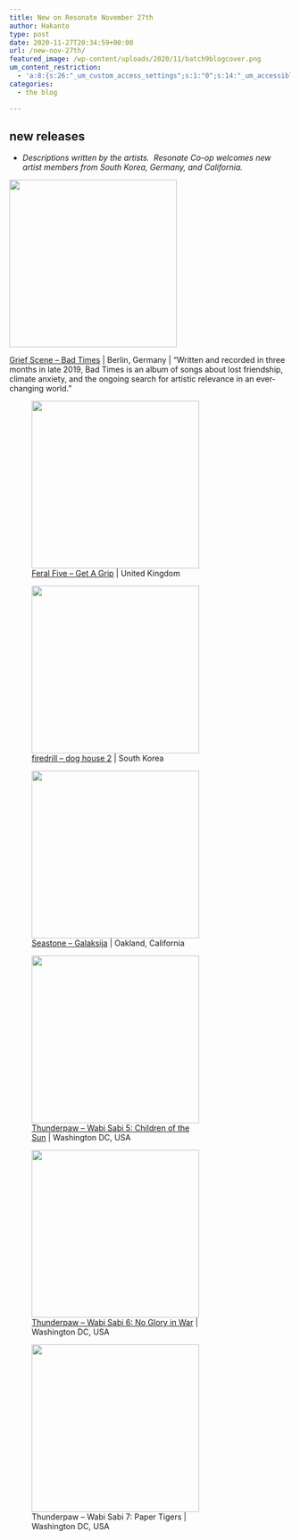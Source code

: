```yaml
---
title: New on Resonate November 27th
author: Hakanto
type: post
date: 2020-11-27T20:34:59+00:00
url: /new-nov-27th/
featured_image: /wp-content/uploads/2020/11/batch9blogcover.png
um_content_restriction:
  - 'a:8:{s:26:"_um_custom_access_settings";s:1:"0";s:14:"_um_accessible";s:1:"0";s:19:"_um_noaccess_action";s:1:"0";s:30:"_um_restrict_by_custom_message";s:1:"0";s:27:"_um_restrict_custom_message";s:0:"";s:19:"_um_access_redirect";s:1:"0";s:23:"_um_access_redirect_url";s:0:"";s:28:"_um_access_hide_from_queries";s:1:"0";}'
categories:
  - the blog

---
```

## new releases

  * _Descriptions written by the artists.  Resonate Co-op welcomes new artist members from South Korea, Germany, and California._<figure id="attachment_7170" aria-describedby="caption-attachment-7170" style="width: 300px" class="wp-caption alignleft">

[<img loading="lazy" decoding="async" class="size-medium wp-image-7170" src="https://resonate.is/wp-content/uploads/2020/11/BadTimes-300x300.jpg" alt="" width="300" height="300" srcset="http://resonate.localhost/wp-content/uploads/2020/11/BadTimes-300x300.jpg 300w, http://resonate.localhost/wp-content/uploads/2020/11/BadTimes-1024x1024.jpg 1024w, http://resonate.localhost/wp-content/uploads/2020/11/BadTimes-200x200.jpg 200w, http://resonate.localhost/wp-content/uploads/2020/11/BadTimes-768x768.jpg 768w, http://resonate.localhost/wp-content/uploads/2020/11/BadTimes-1536x1536.jpg 1536w, http://resonate.localhost/wp-content/uploads/2020/11/BadTimes-2048x2048.jpg 2048w" sizes="(max-width: 300px) 100vw, 300px" />][1]<figcaption id="caption-attachment-7170" class="wp-caption-text">[Grief Scene &#8211; Bad Times][1] | Berlin, Germany | &#8220;Written and recorded in three months in late 2019, Bad Times is an album of songs about lost friendship, climate anxiety, and the ongoing search for artistic relevance in an ever-changing world.&#8221;</figcaption></figure> <figure id="attachment_7168" aria-describedby="caption-attachment-7168" style="width: 300px" class="wp-caption alignleft">[<img loading="lazy" decoding="async" class="size-medium wp-image-7168" src="https://resonate.is/wp-content/uploads/2020/11/FERALFIVEGetaGrip_by_JAKe_Detonator-300x300.jpg" alt="" width="300" height="300" srcset="http://resonate.localhost/wp-content/uploads/2020/11/FERALFIVEGetaGrip_by_JAKe_Detonator-300x300.jpg 300w, http://resonate.localhost/wp-content/uploads/2020/11/FERALFIVEGetaGrip_by_JAKe_Detonator-1024x1024.jpg 1024w, http://resonate.localhost/wp-content/uploads/2020/11/FERALFIVEGetaGrip_by_JAKe_Detonator-200x200.jpg 200w, http://resonate.localhost/wp-content/uploads/2020/11/FERALFIVEGetaGrip_by_JAKe_Detonator-768x768.jpg 768w, http://resonate.localhost/wp-content/uploads/2020/11/FERALFIVEGetaGrip_by_JAKe_Detonator-1536x1536.jpg 1536w, http://resonate.localhost/wp-content/uploads/2020/11/FERALFIVEGetaGrip_by_JAKe_Detonator-2048x2048.jpg 2048w" sizes="(max-width: 300px) 100vw, 300px" />][2]<figcaption id="caption-attachment-7168" class="wp-caption-text">[Feral Five &#8211; Get A Grip][2] | United Kingdom</figcaption></figure> <figure id="attachment_7169" aria-describedby="caption-attachment-7169" style="width: 300px" class="wp-caption alignleft">[<img loading="lazy" decoding="async" class="size-medium wp-image-7169" src="https://resonate.is/wp-content/uploads/2020/11/doghouse_2-300x300.jpg" alt="" width="300" height="300" srcset="http://resonate.localhost/wp-content/uploads/2020/11/doghouse_2-300x300.jpg 300w, http://resonate.localhost/wp-content/uploads/2020/11/doghouse_2-1024x1024.jpg 1024w, http://resonate.localhost/wp-content/uploads/2020/11/doghouse_2-200x200.jpg 200w, http://resonate.localhost/wp-content/uploads/2020/11/doghouse_2-768x768.jpg 768w, http://resonate.localhost/wp-content/uploads/2020/11/doghouse_2.jpg 1200w" sizes="(max-width: 300px) 100vw, 300px" />][3]<figcaption id="caption-attachment-7169" class="wp-caption-text">[firedrill &#8211; dog house 2][3] | South Korea</figcaption></figure> <figure id="attachment_7166" aria-describedby="caption-attachment-7166" style="width: 300px" class="wp-caption alignleft">[<img loading="lazy" decoding="async" class="size-medium wp-image-7166" src="https://resonate.is/wp-content/uploads/2020/11/Seastone-Galaksija-300x300.png" alt="" width="300" height="300" srcset="http://resonate.localhost/wp-content/uploads/2020/11/Seastone-Galaksija-300x300.png 300w, http://resonate.localhost/wp-content/uploads/2020/11/Seastone-Galaksija-1024x1024.png 1024w, http://resonate.localhost/wp-content/uploads/2020/11/Seastone-Galaksija-200x200.png 200w, http://resonate.localhost/wp-content/uploads/2020/11/Seastone-Galaksija-768x768.png 768w, http://resonate.localhost/wp-content/uploads/2020/11/Seastone-Galaksija-1536x1536.png 1536w, http://resonate.localhost/wp-content/uploads/2020/11/Seastone-Galaksija-2048x2048.png 2048w" sizes="(max-width: 300px) 100vw, 300px" />][4]<figcaption id="caption-attachment-7166" class="wp-caption-text">[Seastone &#8211; Galaksija][4] | Oakland, California</figcaption></figure> <figure id="attachment_7165" aria-describedby="caption-attachment-7165" style="width: 300px" class="wp-caption alignleft">[<img loading="lazy" decoding="async" class="size-medium wp-image-7165" src="https://resonate.is/wp-content/uploads/2020/11/Thunderpaw-Children-of-the-Sun-Ep-4000-300x300.jpg" alt="" width="300" height="300" srcset="http://resonate.localhost/wp-content/uploads/2020/11/Thunderpaw-Children-of-the-Sun-Ep-4000-300x300.jpg 300w, http://resonate.localhost/wp-content/uploads/2020/11/Thunderpaw-Children-of-the-Sun-Ep-4000-1024x1024.jpg 1024w, http://resonate.localhost/wp-content/uploads/2020/11/Thunderpaw-Children-of-the-Sun-Ep-4000-200x200.jpg 200w, http://resonate.localhost/wp-content/uploads/2020/11/Thunderpaw-Children-of-the-Sun-Ep-4000-768x768.jpg 768w, http://resonate.localhost/wp-content/uploads/2020/11/Thunderpaw-Children-of-the-Sun-Ep-4000-1536x1536.jpg 1536w, http://resonate.localhost/wp-content/uploads/2020/11/Thunderpaw-Children-of-the-Sun-Ep-4000-2048x2048.jpg 2048w" sizes="(max-width: 300px) 100vw, 300px" />][5]<figcaption id="caption-attachment-7165" class="wp-caption-text">[Thunderpaw &#8211; Wabi Sabi 5: Children of the Sun][5] | Washington DC, USA</figcaption></figure> <figure id="attachment_7164" aria-describedby="caption-attachment-7164" style="width: 300px" class="wp-caption alignleft">[<img loading="lazy" decoding="async" class="size-medium wp-image-7164" src="https://resonate.is/wp-content/uploads/2020/11/Thunderpaw-No-Glory-in-War-4000x4000-1-300x300.jpg" alt="" width="300" height="300" srcset="http://resonate.localhost/wp-content/uploads/2020/11/Thunderpaw-No-Glory-in-War-4000x4000-1-300x300.jpg 300w, http://resonate.localhost/wp-content/uploads/2020/11/Thunderpaw-No-Glory-in-War-4000x4000-1-1024x1024.jpg 1024w, http://resonate.localhost/wp-content/uploads/2020/11/Thunderpaw-No-Glory-in-War-4000x4000-1-200x200.jpg 200w, http://resonate.localhost/wp-content/uploads/2020/11/Thunderpaw-No-Glory-in-War-4000x4000-1-768x768.jpg 768w, http://resonate.localhost/wp-content/uploads/2020/11/Thunderpaw-No-Glory-in-War-4000x4000-1-1536x1536.jpg 1536w, http://resonate.localhost/wp-content/uploads/2020/11/Thunderpaw-No-Glory-in-War-4000x4000-1-2048x2048.jpg 2048w" sizes="(max-width: 300px) 100vw, 300px" />][5]<figcaption id="caption-attachment-7164" class="wp-caption-text">[Thunderpaw &#8211; Wabi Sabi 6: No Glory in War][5] | Washington DC, USA</figcaption></figure> <figure id="attachment_7163" aria-describedby="caption-attachment-7163" style="width: 300px" class="wp-caption alignleft">[<img loading="lazy" decoding="async" class="size-medium wp-image-7163" src="https://resonate.is/wp-content/uploads/2020/11/Thunderpaw-Wabisabi-7-4000x4000-1-300x300.jpg" alt="" width="300" height="300" srcset="http://resonate.localhost/wp-content/uploads/2020/11/Thunderpaw-Wabisabi-7-4000x4000-1-300x300.jpg 300w, http://resonate.localhost/wp-content/uploads/2020/11/Thunderpaw-Wabisabi-7-4000x4000-1-1024x1024.jpg 1024w, http://resonate.localhost/wp-content/uploads/2020/11/Thunderpaw-Wabisabi-7-4000x4000-1-200x200.jpg 200w, http://resonate.localhost/wp-content/uploads/2020/11/Thunderpaw-Wabisabi-7-4000x4000-1-768x768.jpg 768w, http://resonate.localhost/wp-content/uploads/2020/11/Thunderpaw-Wabisabi-7-4000x4000-1-1536x1536.jpg 1536w, http://resonate.localhost/wp-content/uploads/2020/11/Thunderpaw-Wabisabi-7-4000x4000-1-2048x2048.jpg 2048w" sizes="(max-width: 300px) 100vw, 300px" />][5]<figcaption id="caption-attachment-7163" class="wp-caption-text">Thunderpaw &#8211; Wabi Sabi 7: Paper Tigers | Washington DC, USA</figcaption></figure>

 [1]: https://beta.resonate.is/artists/13861
 [2]: https://beta.resonate.is/artists/1045
 [3]: https://beta.resonate.is/artists/3385
 [4]: https://beta.resonate.is/artists/10728
 [5]: https://beta.resonate.is/artists/13931/albums?page=2